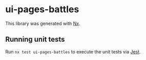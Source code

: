 # ui-pages-battles

This library was generated with [Nx](https://nx.dev).

## Running unit tests

Run `nx test ui-pages-battles` to execute the unit tests via [Jest](https://jestjs.io).
